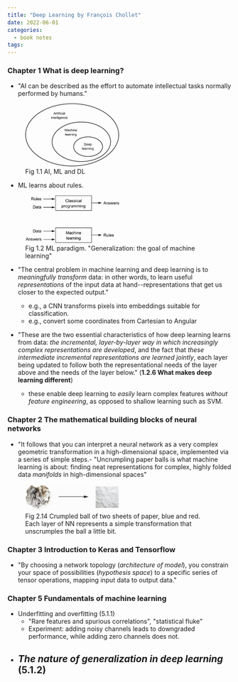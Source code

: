 ```yaml
---
title: "Deep Learning by François Chollet"
date: 2022-06-01
categories:
  - book notes
tags:
---
```


### Chapter 1 What is deep learning?

- "AI can be described as the effort to automate intellectual tasks normally performed by humans."   
<figure>
<img src="../assets/images/chap01-ai.png" style="width:50%">
<figcaption>Fig 1.1 AI, ML and DL</figcaption>
</figure>

- ML learns about rules.
<figure>
<img src="../assets/images/chap01-ml-paradigm.png" style="width:50%">
<figcaption>Fig 1.2 ML paradigm. "Generalization: the goal of machine learning"</figcaption>
</figure>

- "The central problem in machine learning and deep learning is to *meaningfully transform* data: in other words, to learn useful *representations* of the input data at hand--representations that get us closer to the expected output."  
  - e.g., a CNN transforms pixels into embeddings suitable for classification. 
  - e.g., convert some coordinates from Cartesian to Angular
  
- "These are the two essential characteristics of how deep learning learns from data: *the incremental, layer-by-layer way in which increasingly complex representations are developed*, and the fact that *these intermediate incremental representations are learned jointly*, each layer being updated to follow both the representational needs of the layer above and the needs of the layer below." (**1.2.6 What makes deep learning different**)
  - these enable deep learning to *easily* learn complex features *without feature engineering*, as opposed to shallow learning such as SVM.

### Chapter 2 The mathematical building blocks of neural networks
- "It follows that you can interpret a neural network as a very complex geometric transformation in a high-dimensional space, implemented via a series of simple steps.- "Uncrumpling paper balls is what machine learning is about: finding neat representations for complex, highly folded data *manifolds* in high-dimensional spaces"
<figure>
<img src="../assets/images/chap02-uncrumple-paper.png" style="width:50%">
<figcaption>Fig 2.14 Crumpled ball of two sheets of paper, blue and red. Each layer of NN represents a simple transformation that unscrumples the ball a little bit. </figcaption>
</figure>

### Chapter 3 Introduction to Keras and Tensorflow
- "By choosing a network topology (*architecture of model*), you constrain your space of possibilities (*hypothesis space*) to a specific series of tensor operations, mapping input data to output data."

### Chapter 5 Fundamentals of machine learning
- Underfitting and overfitting (5.1.1)
  - "Rare features and spurious correlations", "statistical fluke"
  - Experiment: adding noisy channels leads to downgraded performance, while adding zero channels does not.
- *The nature of generalization in deep learning* (5.1.2)
  - 
